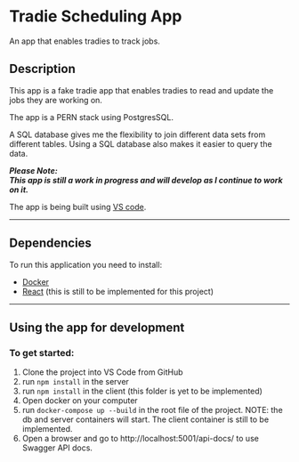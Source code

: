 # Tradie Scheduling App

An app that enables tradies to track jobs.

## Description

This app is a fake tradie app that enables tradies to read and update the jobs they are working on.

The app is a PERN stack using PostgresSQL.

A SQL database gives me the flexibility to join different data sets from different tables. Using a SQL database also makes it easier to query the data.

**_Please Note:  
This app is still a work in progress and will develop as I continue to work on it._**

The app is being built using [VS code](https://code.visualstudio.com/).

---

## Dependencies

To run this application you need to install:

- [Docker](https://www.docker.com/)
- [React](https://reactjs.org/) (this is still to be implemented for this project)

---

## Using the app for development

### To get started:

1. Clone the project into VS Code from GitHub
2. run `npm install` in the server
3. run `npm install` in the client (this folder is yet to be implemented)
4. Open docker on your computer
5. run `docker-compose up --build` in the root file of the project. NOTE: the db and server containers will start. The client container is still to be implemented.
6. Open a browser and go to http://localhost:5001/api-docs/ to use Swagger API docs.

<!-- **NOTE: the client container is not yet talking to the db container. The work around at this stage to:**

1. build the docker containers - but turn off the server container.
2. run `docker-compose down` to kill the port
3. in docker - manually turn on the db container
4. run `npm run start:dev` in the server so the port listens on port 5001. -->
